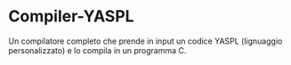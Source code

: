 # Compiler-YASPL

Un compilatore completo che prende in input un codice YASPL (lignuaggio personalizzato) e lo compila in un programma C.
